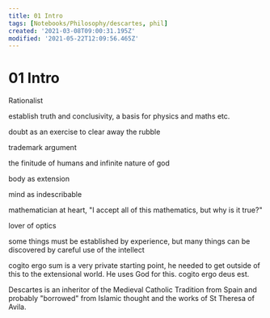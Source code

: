 ```yaml
---
title: 01 Intro
tags: [Notebooks/Philosophy/descartes, phil]
created: '2021-03-08T09:00:31.195Z'
modified: '2021-05-22T12:09:56.465Z'
---
```


# 01 Intro
Rationalist

establish truth and conclusivity, a basis for physics and maths etc.

doubt as an exercise to clear away the rubble

trademark argument

the finitude of humans and infinite nature of god

body as extension

mind as indescribable

mathematician at heart, "I accept all of this mathematics, but why is it true?"

lover of optics

some things must be established by experience, but many things can be discovered by careful use of the intellect

cogito ergo sum is a very private starting point, he needed to get outside of this to the extensional world. He uses God for this.
cogito ergo deus est.

Descartes is an inheritor of the Medieval Catholic Tradition from Spain and probably "borrowed" from Islamic thought and the works of St Theresa of Avila.

